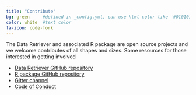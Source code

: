 ```yaml
---
title: "Contribute"
bg: green     #defined in _config.yml, can use html color like '#010101'
color: white  #text color
fa-icon: code-fork
---
```


The Data Retriever and associated R package are open source projects and we
welcome contributes of all shapes and sizes. Some resources for those interested
in getting involved

* [Data Retriever GitHub repository](https://github.com/weecology/retriever)
* [R package GitHub repository](https://github.com/ropensci/rdataretriever)
* [Gitter channel](https://gitter.im/weecology/retriever)
* [Code of Conduct](https://github.com/weecology/retriever/blob/master/docs/code_of_conduct.rst)
  
